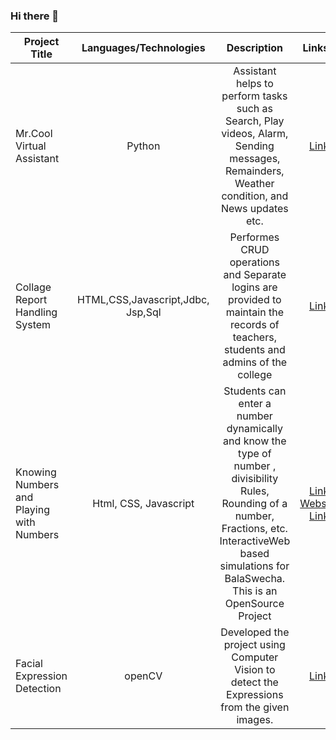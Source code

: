 ### Hi there 👋

<!--
**PurvajaDurga/PurvajaDurga** is a ✨ _special_ ✨ repository because its `README.md` (this file) appears on your GitHub profile.

Here are some ideas to get you started:

- 🔭 I’m currently working on ...
- 🌱 I’m currently learning ...
- 👯 I’m looking to collaborate on ...
- 🤔 I’m looking for help with ...
- 💬 Ask me about ...
- 📫 How to reach me: ...
- 😄 Pronouns: ...
- ⚡ Fun fact: ...
-->

| Project Title       |   Languages/Technologies    |Description          |Links🔗|
| -----------|:-------------------:|  :---------------------------:|:---------------:| 
| Mr.Cool Virtual Assistant     |  Python     |Assistant helps to perform tasks such as Search, Play videos, Alarm, Sending messages, Remainders, Weather condition, and News updates etc. | [Link](https://github.com/PurvajaDurga/AI-Virtual-Assistant-using-Python)|          |
|     Collage Report Handling System    |      HTML,CSS,Javascript,Jdbc, Jsp,Sql                   | Performes CRUD operations and Separate logins are provided to maintain the records of teachers, students and admins of the college |[Link](https://github.com/PurvajaDurga/CollegeReportHandlingSystem)| 
|   Knowing Numbers and Playing with Numbers   |     Html, CSS, Javascript | Students can enter a number dynamically and know the type of number , divisibility Rules, Rounding of a number, Fractions, etc. InteractiveWeb based simulations for BalaSwecha. This is an OpenSource Project  |  [Link](https://github.com/PurvajaDurga/PurvajaDurga.github.io-FreeMindCoders)<br>[Website Link](https://purvajadurga.github.io/PurvajaDurga.github.io-FreeMindCoders/)|
|    Facial Expression Detection         |     openCV                                  | Developed the project using Computer Vision to detect the Expressions from the given images.  |  [Link](https://github.com/PurvajaDurga?tab=repositories)|









